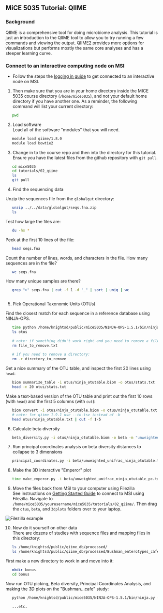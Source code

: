 ## MiCE 5035 Tutorial: QIIME

### Background
QIIME is a comprehensive tool for doing microbiome analysis. This tutorial is just an introduction
to the QIIME tool to allow you to try running a few commands and viewing the output. QIIME2 provides 
more options for visualizations but performs mostly the same core analyses and has a steeper learning curve.

### Connect to an interactive computing node on MSI
- Follow the steps the [logging in guide](../../logging_in.md) to get connected to an interactive node on MSI.

1. Then make sure that you are in your home directory inside the MICE 5035 course directory (`/home/mice5035`), and not your default home directory if you have another one. As a reminder, the following command will list your current directory:
 ```bash
    pwd
 ```

2. Load software  
 Load all of the software "modules" that you will need.
 ```bash
    module load qiime/1.8.0
    module load bowtie2
 ```
 
3. Change in to the course repo and then into the directory for this tutorial. Ensure you have the latest files from the github repository with `git pull`.
 ```bash
    cd mice5035
    cd tutorials/02_qiime
    ls
    git pull
 ```

4. Find the sequencing data

Unzip the sequences file from the `globalgut` directory:
 ```bash
    unzip ../../data/globalgut/seqs.fna.zip
    ls
 ```

 Test how large the files are:
 ```bash
    du -hs *
 ```

 Peek at the first 10 lines of the file:
 ```bash
    head seqs.fna
 ```

 Count the number of lines, words, and characters in the file. How many sequences are in the file?
 ```bash
    wc seqs.fna
 ```

 How many unique samples are there?
 ```bash
    grep ">" seqs.fna | cut -f 1 -d "_" | sort | uniq | wc
    
 ```



5. Pick Operational Taxonomic Units (OTUs)  

 Find the closest match for each sequence in a reference database using NINJA-OPS.


 ```bash
    time python /home/knightsd/public/mice5035/NINJA-OPS-1.5.1/bin/ninja.py -i seqs.fna -o otus -p 4 -z -m normal
    ls otus
    
    # note: if something didn't work right and you need to remove a file, use "rm"
    rm file_to_remove.txt
    
    # if you need to remove a directory:
    rm -r directory_to_remove
 ```
 
 Get a nice summary of the OTU table, and inspect the first 20 lines using `head`:
 ```bash
    biom summarize_table -i otus/ninja_otutable.biom -o otus/stats.txt
    head -n 20 otus/stats.txt
 ```

 Make a text-based version of the OTU table and print out the first 10 rows (with `head`) and the first 5 columns (with `cut`):
 ```bash
    biom convert -i otus/ninja_otutable.biom -o otus/ninja_otutable.txt -b
    # note: for qiime 1.9.1 use --to-tsv instead of -b
    head otus/ninja_otutable.txt | cut -f 1-5
 ```
 
6. Calculate beta diversity

 ```bash
    beta_diversity.py -i otus/ninja_otutable.biom -o beta -m "unweighted_unifrac,weighted_unifrac,bray_curtis" -t /home/knightsd/public/mice5035/databases/97_otus.tree
 ```

7. Run principal coordinates analysis on beta diversity distances to collapse to 3 dimensions

 ```bash
    principal_coordinates.py -i beta/unweighted_unifrac_ninja_otutable.txt -o beta/unweighted_unifrac_ninja_otutable_pc.txt
 ```

8. Make the 3D interactive "Emperor" plot

 ```bash
    time make_emperor.py -i beta/unweighted_unifrac_ninja_otutable_pc.txt -m ../../data/globalgut/map.txt -o 3dplots
 ```

9. Move the files back from MSI to your computer using Filezilla  
 See instructions on [Getting Started Guide](../../README.md) to connect to MSI using Filezilla. Navigate to `/home/mice5035/yourusername/mice5035/tutorials/02_qiime/`. Then drag the `otus`, `beta`, and `3dplots` folders over to your laptop.
 
 ![Filezilla example](https://raw.githubusercontent.com/danknights/mice5992-2017/master/supporting_files/qiime_tutorial_FTP_screenshot.png "Filezilla example")


10. Now do it yourself on other data  
 There are dozens of studies with sequence files and mapping files in this directory:
 ```bash
    ls /home/knightsd/public/qiime_db/processed/
    ls /home/knightsd/public/qiime_db/processed/Bushman_enterotypes_cafe_study_1010_ref_13_8
 ```

 First make a new directory to work in and move into it:
 ```bash
    mkdir bonus
    cd bonus
 ```
 
  Now run OTU picking, Beta diversity, Principal Coordinates Analysis, and making the 3D plots on the "Bushman...cafe" study:
 ```bash
    python /home/knightsd/public/mice5035/NINJA-OPS-1.5.1/bin/ninja.py -i /home/knightsd/public/qiime_db/processed/Bushman_enterotypes_cafe_study_1010_ref_13_8/Bushman_enterotypes_cafe_study_1010_split_library_seqs.fna -o otus -p 4
    
    ...etc.
 ```
 
